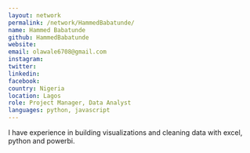 ```yaml
---
layout: network
permalink: /network/HammedBabatunde/
name: Hammed Babatunde
github: HammedBabatunde
website:
email: olawale6708@gmail.com
instagram:
twitter:
linkedin:
facebook:
country: Nigeria
location: Lagos
role: Project Manager, Data Analyst
languages: python, javascript
---
```


I have experience in building visualizations and cleaning data with excel, python and powerbi.
